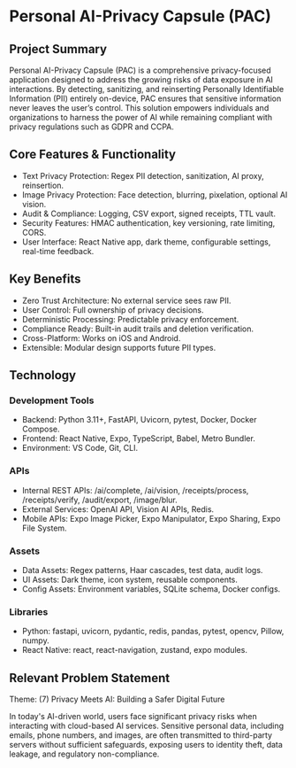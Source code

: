 # Personal AI-Privacy Capsule (PAC)

## Project Summary

Personal AI-Privacy Capsule (PAC) is a comprehensive privacy-focused application designed to address the growing risks of data exposure in AI interactions. By detecting, sanitizing, and reinserting Personally Identifiable Information (PII) entirely on-device, PAC ensures that sensitive information never leaves the user’s control. This solution empowers individuals and organizations to harness the power of AI while remaining compliant with privacy regulations such as GDPR and CCPA.

## Core Features & Functionality

- Text Privacy Protection: Regex PII detection, sanitization, AI proxy, reinsertion.
- Image Privacy Protection: Face detection, blurring, pixelation, optional AI vision.
- Audit & Compliance: Logging, CSV export, signed receipts, TTL vault.
- Security Features: HMAC authentication, key versioning, rate limiting, CORS.
- User Interface: React Native app, dark theme, configurable settings, real-time feedback.


## Key Benefits

- Zero Trust Architecture: No external service sees raw PII.
- User Control: Full ownership of privacy decisions.
- Deterministic Processing: Predictable privacy enforcement.
- Compliance Ready: Built-in audit trails and deletion verification.
- Cross-Platform: Works on iOS and Android.
- Extensible: Modular design supports future PII types.


## Technology 

### Development Tools

- Backend: Python 3.11+, FastAPI, Uvicorn, pytest, Docker, Docker Compose.
- Frontend: React Native, Expo, TypeScript, Babel, Metro Bundler.
- Environment: VS Code, Git, CLI.


### APIs

- Internal REST APIs: /ai/complete, /ai/vision, /receipts/process, /receipts/verify, /audit/export, /image/blur.
- External Services: OpenAI API, Vision AI APIs, Redis.
- Mobile APIs: Expo Image Picker, Expo Manipulator, Expo Sharing, Expo File System.


### Assets

- Data Assets: Regex patterns, Haar cascades, test data, audit logs.
- UI Assets: Dark theme, icon system, reusable components.
- Config Assets: Environment variables, SQLite schema, Docker configs.


### Libraries

- Python: fastapi, uvicorn, pydantic, redis, pandas, pytest, opencv, Pillow, numpy.
- React Native: react, react-navigation, zustand, expo modules.


## Relevant Problem Statement

Theme: (7) Privacy Meets AI: Building a Safer Digital Future

In today's AI-driven world, users face significant privacy risks when interacting with cloud-based AI services. Sensitive personal data, including emails, phone numbers, and images, are often transmitted to third-party servers without sufficient safeguards, exposing users to identity theft, data leakage, and regulatory non-compliance. 